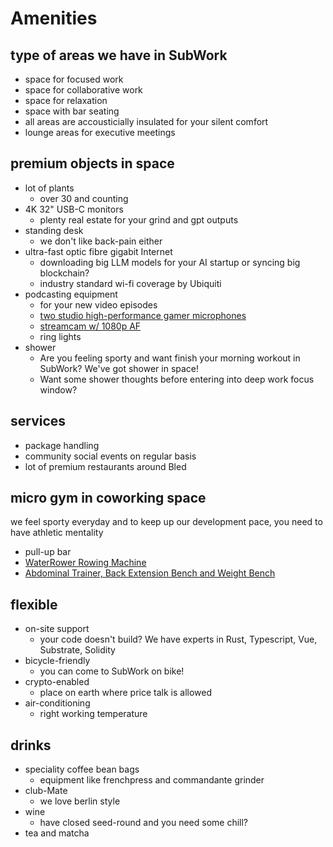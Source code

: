 # Amenities

type of areas we have in SubWork
---
- space for focused work
- space for collaborative work
- space for relaxation
- space with bar seating
- all areas are accousticially insulated for your silent comfort
- lounge areas for executive meetings

premium objects in space
---
- lot of plants 
  - over 30 and counting
- 4K 32" USB-C monitors 
  - plenty real estate for your grind and gpt outputs
- standing desk
  - we don't like back-pain either
- ultra-fast optic fibre gigabit Internet
  - downloading big LLM models for your AI startup or syncing big blockchain?
  - industry standard wi-fi coverage by Ubiquiti
- podcasting equipment
  - for your new video episodes
  - [two studio high-performance gamer microphones](https://hyperx.com/products/hyperx-quadcast-s-usb-microphone?variant=41031692058781)
  - [streamcam w/ 1080p AF](https://www.logitech.com/en-ch/products/webcams/streamcam.960-001281.html)
  - ring lights
- shower
  - Are you feeling sporty and want finish your morning workout in SubWork? We've got shower in space!
  - Want some shower thoughts before entering into deep work focus window?

services
---
- package handling 
- community social events on regular basis
- lot of premium restaurants around Bled

micro gym in coworking space
---
we feel sporty everyday and to keep up our development pace, you need to have athletic mentality
- pull-up bar 
- [WaterRower Rowing Machine](https://www.nohrd.com/us/waterrower/)
- [Abdominal Trainer, Back Extension Bench and Weight Bench](https://www.nohrd.com/us/triatrainer/)

flexible
---
- on-site support 
  - your code doesn't build? We have experts in Rust, Typescript, Vue, Substrate, Solidity
- bicycle-friendly
  - you can come to SubWork on bike!
- crypto-enabled
  - place on earth where price talk is allowed
- air-conditioning
  - right working temperature

drinks 
---
- speciality coffee bean bags
  - equipment like frenchpress and commandante grinder
- club-Mate
  - we love berlin style
- wine
  - have closed seed-round and you need some chill?
- tea and matcha
